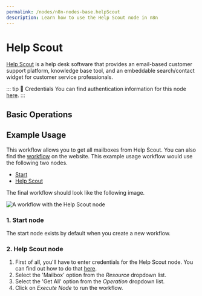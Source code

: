 ```yaml
---
permalink: /nodes/n8n-nodes-base.helpScout
description: Learn how to use the Help Scout node in n8n
---
```


# Help Scout

[Help Scout](https://www.helpscout.com/) is a help desk software that provides an email-based customer support platform, knowledge base tool, and an embeddable search/contact widget for customer service professionals.

::: tip 🔑 Credentials
You can find authentication information for this node [here](../../../credentials/HelpScout/README.md).
:::

## Basic Operations

<Resource node="n8n-nodes-base.helpScout" />

## Example Usage

This workflow allows you to get all mailboxes from Help Scout. You can also find the [workflow](https://n8n.io/workflows/567) on the website. This example usage workflow would use the following two nodes.
- [Start](../../core-nodes/Start/README.md)
- [Help Scout]()

The final workflow should look like the following image.

![A workflow with the Help Scout node](REDACTED)

### 1. Start node

The start node exists by default when you create a new workflow.

### 2. Help Scout node

1. First of all, you'll have to enter credentials for the Help Scout node. You can find out how to do that [here](../../../credentials/HelpScout/README.md).
2. Select the 'Mailbox' option from the *Resource* dropdown list.
3. Select the 'Get All' option from the *Operation* dropdown list.
4. Click on *Execute Node* to run the workflow.
